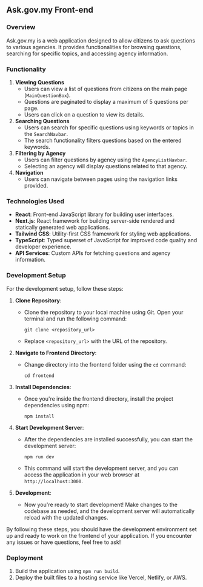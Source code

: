 ## Ask.gov.my Front-end

### Overview

Ask.gov.my is a web application designed to allow citizens to ask questions to various agencies. It provides functionalities for browsing questions, searching for specific topics, and accessing agency information.

### Functionality

1. **Viewing Questions**
   - Users can view a list of questions from citizens on the main page (`MainQuestionBox`).
   - Questions are paginated to display a maximum of 5 questions per page.
   - Users can click on a question to view its details.
2. **Searching Questions**
   - Users can search for specific questions using keywords or topics in the `SearchNavbar`.
   - The search functionality filters questions based on the entered keywords.
3. **Filtering by Agency**
   - Users can filter questions by agency using the `AgencyListNavbar`.
   - Selecting an agency will display questions related to that agency.
4. **Navigation**
   - Users can navigate between pages using the navigation links provided.

### Technologies Used

- **React**: Front-end JavaScript library for building user interfaces.
- **Next.js**: React framework for building server-side rendered and statically generated web applications.
- **Tailwind CSS**: Utility-first CSS framework for styling web applications.
- **TypeScript**: Typed superset of JavaScript for improved code quality and developer experience.
- **API Services**: Custom APIs for fetching questions and agency information.

### Development Setup

For the development setup, follow these steps:

1. **Clone Repository**:

   - Clone the repository to your local machine using Git. Open your terminal and run the following command:
     ```
     git clone <repository_url>
     ```
   - Replace `<repository_url>` with the URL of the repository.

2. **Navigate to Frontend Directory**:

   - Change directory into the frontend folder using the `cd` command:
     ```
     cd frontend
     ```

3. **Install Dependencies**:

   - Once you're inside the frontend directory, install the project dependencies using npm:
     ```
     npm install
     ```

4. **Start Development Server**:

   - After the dependencies are installed successfully, you can start the development server:
     ```
     npm run dev
     ```
   - This command will start the development server, and you can access the application in your web browser at `http://localhost:3000`.

5. **Development**:
   - Now you're ready to start development! Make changes to the codebase as needed, and the development server will automatically reload with the updated changes.

By following these steps, you should have the development environment set up and ready to work on the frontend of your application. If you encounter any issues or have questions, feel free to ask!

### Deployment

1. Build the application using `npm run build`.
2. Deploy the built files to a hosting service like Vercel, Netlify, or AWS.
